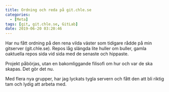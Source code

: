 ```yaml
---
title: Ordning och reda på git.chle.se 
categories:
  - [Meta]
tags: [git, git.chle.se, GitLab]
date: 2019-06-20 03:20:46
---
```


Har nu fått ordning på den rena vilda väster som tidigare rådde på min gitserver (git.chle.se). Repos låg slängda lite huller om buller, gamla oaktuella repos sida vid sida med de senaste och hippaste.

Projekt påbörjas, utan en bakomliggande filisofi om hur och var de ska skapas. Det gör det nu.

Med flera nya grupper, har jag lyckats tygla servern och fått den att bli riktig tam och lydig att arbeta med.